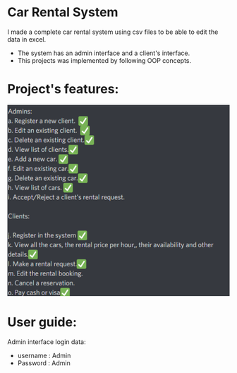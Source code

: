 # Car Rental System
I made a complete car rental system using csv files to be able to edit the data in excel.

 - The system has an admin interface and a client's interface.
 - This projects was implemented  by following OOP concepts.
 
 # Project's features:
 ![Description](https://github.com/eidHossam/Car-Rental-System/blob/master/unknown-6.png?raw=true "Features")
 
 # User guide:
 Admin interface login data:
 - username : Admin
 - Password : Admin
